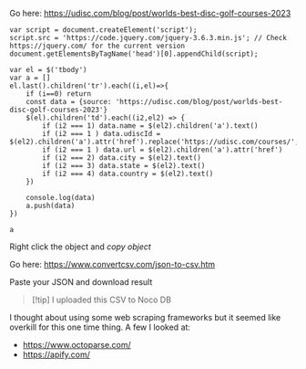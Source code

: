Go here: https://udisc.com/blog/post/worlds-best-disc-golf-courses-2023

```
var script = document.createElement('script');
script.src = 'https://code.jquery.com/jquery-3.6.3.min.js'; // Check https://jquery.com/ for the current version
document.getElementsByTagName('head')[0].appendChild(script);
```

```
var el = $('tbody')
var a = []
el.last().children('tr').each((i,el)=>{
    if (i==0) return
    const data = {source: 'https://udisc.com/blog/post/worlds-best-disc-golf-courses-2023'}
    $(el).children('td').each((i2,el2) => {
        if (i2 === 1) data.name = $(el2).children('a').text()
        if (i2 === 1 ) data.udiscId = $(el2).children('a').attr('href').replace('https://udisc.com/courses/','')
        if (i2 === 1 ) data.url = $(el2).children('a').attr('href')
        if (i2 === 2) data.city = $(el2).text()
        if (i2 === 3) data.state = $(el2).text()
        if (i2 === 4) data.country = $(el2).text()
    })

    console.log(data)
    a.push(data)
})

a
```

Right click the object and *copy object*

Go here: https://www.convertcsv.com/json-to-csv.htm

Paste your JSON and download result

> [!tip] I uploaded this CSV to Noco DB


I thought about using some web scraping frameworks but it seemed like overkill for this one time thing. A few I looked at:
- https://www.octoparse.com/
- https://apify.com/